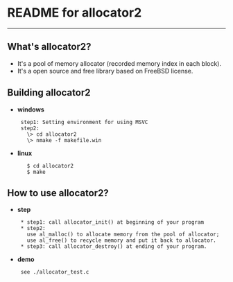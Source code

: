 # **README for allocator2** #
***


## **What's allocator2?** ##
 * It's a pool of memory allocator (recorded memory index in each block).
 * It's a open source and free library based on FreeBSD license.


## **Building allocator2** ##
 * **windows**

        step1: Setting environment for using MSVC
        step2:
          \> cd allocator2
          \> nmake -f makefile.win 

 * **linux**

          $ cd allocator2
          $ make 



## **How to use allocator2?** ##
 * **step**

        * step1: call allocator_init() at beginning of your program
        * step2: 
          use al_malloc() to allocate memory from the pool of allocator;
          use al_free() to recycle memory and put it back to allocator.
        * step3: call allocator_destroy() at ending of your program.

 * **demo**

        see ./allocator_test.c
